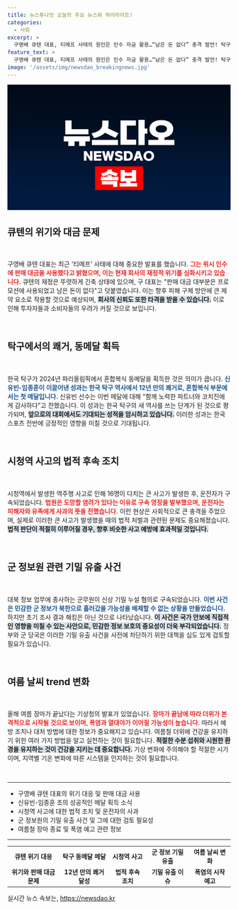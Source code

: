 ```yaml
---
title: 뉴스투나잇 오늘의 주요 뉴스와 하이라이트!
categories:
  - 사회
excerpt: >
  구영배 큐텐 대표, 티메프 사태의 원인은 인수 자금 활용…“남은 돈 없다” 충격 발언! 탁구 신유빈-임종훈, 12년 만의 혼합복식 동메달 쾌거! 시청역 역주행 사고 운전자는 구속되어 법의 심판을 받는다. 여름 장마 종료, 폭염이 이어질 것!
feature_text: >
  구영배 큐텐 대표, 티메프 사태의 원인은 인수 자금 활용…“남은 돈 없다” 충격 발언! 탁구 신유빈-임종훈, 12년 만의 혼합복식 동메달 쾌거! 시청역 역주행 사고 운전자는 구속되어 법의 심판을 받는다. 여름 장마 종료, 폭염이 이어질 것!
image: '/assets/img/newsdao_breakingnews.jpg'
---
```


<p><img src="/assets/img/newsdao_breakingnews.jpg" alt="firstkoreanews 속보" /></p>

<h2 data-ke-size="size26">큐텐의 위기와 대금 문제</h2>

<p data-ke-size="size16">&nbsp;</p>

<p>구영배 큐텐 대표는 최근 '티메프' 사태에 대해 중요한 발표를 했습니다. <b><span style="color: #ee2323;">그는 위시 인수에 판매 대금을 사용했다고 밝혔으며, 이는 현재 회사의 재정적 위기를 심화시키고 있습니다.</span></b> 큐텐의 재정은 뚜렷하게 긴축 상태에 있으며, 구 대표는 "판매 대금 대부분은 프로모션에 사용되었고 남은 돈이 없다"고 덧붙였습니다. 이는 향후 피해 구제 방안에 큰 제약 요소로 작용할 것으로 예상되며, <b><span style="background-color: #21538527;">회사의 신뢰도 또한 타격을 받을 수 있습니다.</span></b> 이로 인해 투자자들과 소비자들의 우려가 커질 것으로 보입니다.  </p>

<p><br></p>

<h2 data-ke-size="size26">탁구에서의 쾌거, 동메달 획득</h2>

<p data-ke-size="size16">&nbsp;</p>

<p>한국 탁구가 2024년 파리올림픽에서 혼합복식 동메달을 획득한 것은 의미가 큽니다. <b><span style="color: #1a5490;">신유빈-임종훈이 이끌어낸 성과는 한국 탁구 역사에서 12년 만의 쾌거로, 혼합복식 부문에서는 첫 메달입니다.</span></b> 신유빈 선수는 이번 메달에 대해 "함께 노력한 파트너와 코치진에게 감사하다"고 전했습니다. 이 성과는 한국 탁구의 새 역사를 쓰는 단계가 된 것으로 평가되며, <b><span style="background-color: #21538527;">앞으로의 대회에서도 기대되는 성적을 암시하고 있습니다.</span></b> 이러한 성과는 한국 스포츠 전반에 긍정적인 영향을 미칠 것으로 기대됩니다. </p>

<p><br></p>

<h2 data-ke-size="size26">시청역 사고의 법적 후속 조치</h2>

<p data-ke-size="size16">&nbsp;</p>

<p>시청역에서 발생한 역주행 사고로 인해 16명이 다치는 큰 사고가 발생한 후, 운전자가 구속되었습니다. <b><span style="color: #ee2323;">법원은 도망할 염려가 있다는 이유로 구속 영장을 발부했으며, 운전자는 피해자와 유족에게 사과의 뜻을 전했습니다.</span></b> 이런 현상은 사회적으로 큰 충격을 주었으며, 실제로 이러한 큰 사고가 발생했을 때의 법적 처벌과 관련된 문제도 중요해졌습니다. <b><span style="background-color: #21538527;">법적 판단이 적절히 이루어질 경우, 향후 비슷한 사고 예방에 효과적일 것입니다.</span></b> </p>

<p><br></p>

<h2 data-ke-size="size26">군 정보원 관련 기밀 유출 사건</h2>

<p data-ke-size="size16">&nbsp;</p>

<p>대북 정보 업무에 종사하는 군무원이 신상 기밀 누설 혐의로 구속되었습니다. <b><span style="color: #1a5490;">이번 사건은 민감한 군 정보가 북한으로 흘러갔을 가능성을 배제할 수 없는 상황을 만들었습니다.</span></b> 하지만 초기 조사 결과 해킹은 아닌 것으로 나타났습니다. <b><span style="background-color: #21538527;">이 사건은 국가 안보에 직접적인 영향을 미칠 수 있는 사안으로, 민감한 정보 보호의 중요성이 더욱 부각되었습니다.</span></b> 정부와 군 당국은 이러한 기밀 유출 사건을 사전에 차단하기 위한 대책을 심도 있게 검토할 필요가 있습니다.</p>

<p><br></p>

<h2 data-ke-size="size26">여름 날씨 trend 변화</h2>

<p data-ke-size="size16">&nbsp;</p>

<p>올해 여름 장마가 끝났다는 기상청의 발표가 있었습니다. <b><span style="color: #ee2323;">장마가 끝남에 따라 더위가 본격적으로 시작될 것으로 보이며, 폭염과 열대야가 이어질 가능성이 높습니다.</span></b> 따라서 예방 조치나 대처 방법에 대한 정보가 중요해지고 있습니다. 여름철 더위에 건강을 유지하기 위한 여러 가지 방법을 알고 실천하는 것이 필요합니다. <b><span style="background-color: #21538527;">적절한 수분 섭취와 시원한 환경을 유지하는 것이 건강을 지키는 데 중요합니다.</span></b> 기상 변화에 주의해야 할 적절한 시기이며, 지역별 기온 변화에 따른 시스템을 인지하는 것이 필요합니다.</p>

<p><br> </p>

<hr>

<ul>
  <li>구영배 큐텐 대표의 위기 대응 및 판매 대금 사용</li>
  <li>신유빈-임종훈 조의 성공적인 메달 획득 소식</li>
  <li>시청역 사고에 대한 법적 조치 및 운전자의 사과</li>
  <li>군 정보원의 기밀 유출 사건 및 그에 대한 검토 필요성</li>
  <li>여름철 장마 종료 및 폭염 예고 관련 정보</li>
</ul>

<hr>

<table style="width:100%;">
  <tr>
    <td style="text-align: center; height: 17px;"><b>큐텐 위기 대응</b></td>
    <td style="text-align: center; height: 17px;"><b>탁구 동메달 메달</b></td>
    <td style="text-align: center; height: 17px;"><b>시청역 사고</b></td>
    <td style="text-align: center; height: 17px;"><b>군 정보 기밀 유출</b></td>
    <td style="text-align: center; height: 17px;"><b>여름 날씨 변화</b></td>
  </tr>
  <tr>
    <td style="text-align: center; height: 17px;"><b>위기와 판매 대금 문제</b></td>
    <td style="text-align: center; height: 17px;"><b>12년 만의 쾌거 달성</b></td>
    <td style="text-align: center; height: 17px;"><b>법적 후속 조치</b></td>
    <td style="text-align: center; height: 17px;"><b>기밀 유출 이슈</b></td>
    <td style="text-align: center; height: 17px;"><b>폭염의 시작 예고</b></td>
  </tr>
</table>
실시간 뉴스 속보는, <a href="https://newsdao.kr" rel="dofollow">https://newsdao.kr</a>


